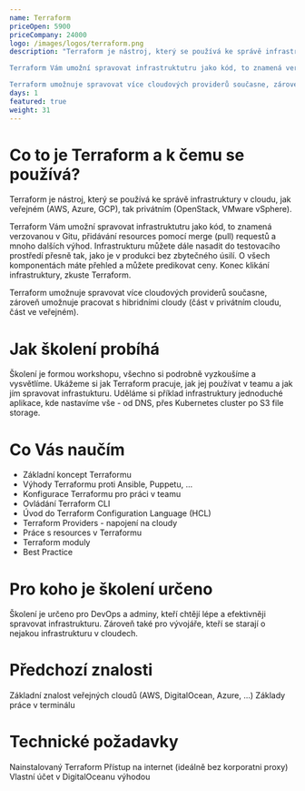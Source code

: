 ```yaml
---
name: Terraform
priceOpen: 5900
priceCompany: 24000
logo: /images/logos/terraform.png
description: "Terraform je nástroj, který se používá ke správě infrastruktury v cloudu, jak veřejném (AWS, Azure, GCP), tak privátním (OpenStack, VMware vSphere).

Terraform Vám umožní spravovat infrastruktutru jako kód, to znamená verzovanou v Gitu, přidávání resources pomocí merge (pull) requestů a mnoho dalších výhod. Infrastrukturu můžete dále nasadit do testovacího prostředí přesně tak, jako je v produkci bez zbytečného úsilí. O všech komponentách máte přehled a můžete predikovat ceny. Konec klikání infrastruktury, zkuste Terraform.

Terraform umožnuje spravovat více cloudových providerů současne, zároveň umožnuje pracovat s hibridními cloudy (část v privátním cloudu, část ve veřejném)."
days: 1
featured: true
weight: 31
---
```


# Co to je Terraform a k čemu se používá?

Terraform je nástroj, který se používá ke správě infrastruktury v cloudu, jak veřejném (AWS, Azure, GCP), tak privátním (OpenStack, VMware vSphere).

Terraform Vám umožní spravovat infrastruktutru jako kód, to znamená verzovanou v Gitu, přidávání resources pomocí merge (pull) requestů a mnoho dalších výhod. Infrastrukturu můžete dále nasadit do testovacího prostředí přesně tak, jako je v produkci bez zbytečného úsilí. O všech komponentách máte přehled a můžete predikovat ceny. Konec klikání infrastruktury, zkuste Terraform.

Terraform umožnuje spravovat více cloudových providerů současne, zároveň umožnuje pracovat s hibridními cloudy (část v privátním cloudu, část ve veřejném).

# Jak školení probíhá

Školení je formou workshopu, všechno si podrobně vyzkoušíme a vysvětlíme. Ukážeme si jak Terraform pracuje, jak jej používat v teamu a jak jím spravovat infrastukturu. Uděláme si příklad infrastruktury jednoduché aplikace, kde nastavíme vše - od DNS, přes Kubernetes cluster po S3 file storage.

# Co Vás naučím

- Základní koncept Terraformu
- Výhody Terraformu proti Ansible, Puppetu, ...
- Konfigurace Terraformu pro práci v teamu
- Ovládání Terraform CLI
- Úvod do Terraform Configuration Language (HCL)
- Terraform Providers - napojení na cloudy
- Práce s resources v Terraformu
- Terraform moduly
- Best Practice

# Pro koho je školení určeno

Školení je určeno pro DevOps a adminy, kteří chtějí lépe a efektivněji spravovat infrastrukturu. Zároveň také pro vývojáře, kteří se starají o nejakou infrastrukturu v cloudech.

# Předchozí znalosti

Základní znalost veřejných cloudů (AWS, DigitalOcean, Azure, ...)
Základy práce v terminálu

# Technické požadavky

Nainstalovaný Terraform
Přístup na internet (ideálně bez korporatni proxy)
Vlastní účet v DigitalOceanu výhodou

